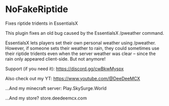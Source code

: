 # NoFakeRiptide
Fixes riptide tridents in EssentialsX

This plugin fixes an old bug caused by the EssentialsX /pweather command.

EssentialsX lets players set their own personal weather using /pweather. However, if someone sets their weather to rain, they could sometimes use their riptide tridents even when the server weather was clear – since the rain only appeared client-side. But not anymore!

Support (if you need it): https://discord.gg/cwBkwMyspx

Also check out my YT: https://www.youtube.com/@DeeDeeMCX

...And my minecraft server: Play.SkySurge.World

...And my store? store.deedeemcx.com
